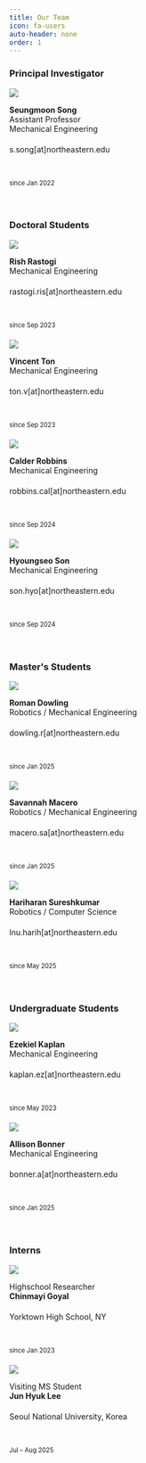 ```yaml
---
title: Our Team
icon: fa-users
auto-header: none
order: 1
---
```




### **Principal Investigator**

<div class="group">
<div class="people">
	<div class="photo">
		<img src="/assets/people/seungmoon_song_2022.jpg" />
	</div>
	<div class="spec">
		<p>
		<strong>Seungmoon Song</strong><br>
		Assistant Professor<br>
		Mechanical Engineering<br>
		s.song[at]northeastern.edu<font style="font-size: 250%"><br></font>
		<a href="http://seungmoon.com/" target="_blank" title="homepage"><i class="fa fa-home"></i></a>&nbsp;
		<a href="https://scholar.google.com/citations?user=Ca2lQs8AAAAJ&hl=en" target="_blank" title="google scholar"><i class="ai ai-google-scholar"></i></a>&nbsp;
		<a href="https://twitter.com/SeungmoonS" target="_blank"><i class="fa-brands fa-x-twitter" title="twitter"></i></a>&nbsp;
		<a href="https://github.com/smsong" target="_blank"><i class="fa-brands fa-github" title="github"></i></a>&nbsp;
 		<a href="https://www.linkedin.com/in/seungmoon-song-5506a531" target="_blank"><i class="fa-brands fa-linkedin"></i></a>&nbsp;
		<a href="/assets/people/cv_seungmoon_song.pdf" target="_blank" title="CV"><i class="ai ai-cv"></i></a><br>
		<font style="font-size: 80%">since Jan 2022</font><font style="font-size: 250%"><br></font>
		</p>
	</div>
</div>
</div>
<!--<div style="clear: both;" />-->
<br>


### **Doctoral Students**

<div class="group">

<div class="people">
	<div class="photo">
		<img src="/assets/people/phd_2023_rish_rastogi.jpg" />
	</div>
	<div class="spec">
		<p>
		<strong>Rish Rastogi</strong><br>
		Mechanical Engineering<br>
		rastogi.ris[at]northeastern.edu<font style="font-size: 250%"><br></font>
		<a href="https://scholar.google.com/citations?user=9VaxSEgAAAAJ&hl=en" target="_blank" title="google scholar"><i class="ai ai-google-scholar"></i></a>&nbsp;
		<a href="https://www.linkedin.com/in/rastor18/" target="_blank" title="linkedin"><i class="fa-brands fa-linkedin"></i></a><br>
		<font style="font-size: 80%">since Sep 2023</font><font style="font-size: 250%"><br></font>
		</p>
	</div>
</div>

<div class="people">
	<div class="photo">
		<img src="/assets/people/ms_2023_vincent_ton.png" />
	</div>
	<div class="spec">
		<p>
		<strong>Vincent Ton</strong><br>
		Mechanical Engineering<br>
		ton.v[at]northeastern.edu<font style="font-size: 250%"><br></font>
		<a href="https://vincentton.weebly.com/" target="_blank" title="homepage"><i class="fa fa-home"></i></a>&nbsp;
		<a href="https://scholar.google.com/citations?user=gGU-8ToAAAAJ&hl=en" target="_blank" title="google scholar"><i class="ai ai-google-scholar"></i></a>&nbsp;
		<a href="www.linkedin.com/in/vincentvton" target="_blank"><i class="fa-brands fa-linkedin"></i></a><br>
		<font style="font-size: 80%">since Sep 2023</font><font style="font-size: 250%"><br></font>
		</p>
	</div>
</div>

<div class="people">
	<div class="photo">
		<img src="/assets/people/phd_2024_calder_robbins.png" />
	</div>
	<div class="spec">
		<p>
		<strong>Calder Robbins</strong><br>
		Mechanical Engineering<br>
		robbins.cal[at]northeastern.edu<font style="font-size: 250%"><br></font>
		<a href="https://cnrobbins.github.io/" target="_blank" title="homepage"><i class="fa fa-home"></i></a>&nbsp;
		<a href="https://scholar.google.com/citations?user=EdbE5wwAAAAJ&hl=en" target="_blank" title="google scholar"><i class="ai ai-google-scholar"></i></a>&nbsp;		
		<a href="https://www.linkedin.com/in/calder-robbins-0b2a7621b" target="_blank" title="linkedin"><i class="fa-brands fa-linkedin"></i></a><br>
		<font style="font-size: 80%">since Sep 2024</font><font style="font-size: 250%"><br></font>		
		</p>
	</div>
</div>

<div class="people">
	<div class="photo">
		<img src="/assets/people/phd_2024_hyoungseo_son.jpg" />
	</div>
	<div class="spec">
		<p>
		<strong>Hyoungseo Son</strong><br>
		Mechanical Engineering<br>
		son.hyo[at]northeastern.edu<font style="font-size: 250%"><br></font>
		<a href="https://son-engr-kr.github.io/" target="_blank" title="homepage"><i class="fa fa-home"></i></a>&nbsp;		
		<a href="https://github.com/son-engr-kr" target="_blank"><i class="fa-brands fa-github" title="github"></i></a>&nbsp;
		<a href="https://www.linkedin.com/in/hyoungseo-son-b0b93a283/?originalSubdomain=kr" target="_blank" title="linkedin"><i class="fa-brands fa-linkedin"></i></a><br>
		<font style="font-size: 80%">since Sep 2024</font><font style="font-size: 250%"><br></font>		
		</p>
	</div>
</div>

</div>

<br>


### **Master's Students**

<div class="group">
<div class="people">
	<div class="photo">
		<img src="/assets/people/ms_2025_roman_dowling.jpg" />
	</div>
	<div class="spec">
		<p>
		<strong>Roman Dowling</strong><br>
		Robotics / Mechanical Engineering<br>
		dowling.r[at]northeastern.edu<font style="font-size: 250%"><br></font>
		<a href="https://www.linkedin.com/in/romanpdowling/" target="_blank"><i class="fa-brands fa-linkedin"></i></a><br>
		<font style="font-size: 80%">since Jan 2025</font><font style="font-size: 250%"><br></font>
		</p>
	</div>
</div>

<div class="people">
	<div class="photo">
		<img src="/assets/people/ms_2025_savannah_macero.png" />
	</div>
	<div class="spec">
		<p>
		<strong>Savannah Macero</strong><br>
		Robotics / Mechanical Engineering<br>
		macero.sa[at]northeastern.edu<font style="font-size: 250%"><br></font>
		<a href="https://www.linkedin.com/in/savannah-macero-26b90a206/" target="_blank"><i class="fa-brands fa-linkedin"></i></a><br>
		<font style="font-size: 80%">since Jan 2025</font><font style="font-size: 250%"><br></font>
		</p>
	</div>
</div>

<div class="people">
	<div class="photo">
		<img src="/assets/people/ms_2025_hariharan_sureshkumar.png" />
	</div>
	<div class="spec">
		<p>
		<strong>Hariharan Sureshkumar</strong><br>
		Robotics / Computer Science<br>
		lnu.harih[at]northeastern.edu<font style="font-size: 250%"><br></font>
		<a href="https://hxriharan.github.io/" target="_blank" title="homepage"><i class="fa fa-home"></i></a>&nbsp;
		<a href="https://www.linkedin.com/in/hariharan-suresh/" target="_blank"><i class="fa-brands fa-linkedin"></i></a><br>
		<font style="font-size: 80%">since May 2025</font><font style="font-size: 250%"><br></font>
		</p>
	</div>
</div>

</div>

<br>


### **Undergraduate Students**

<div class="group">
<div class="people">
	<div class="photo">
		<img src="/assets/people/ug_2023_ezekiel_kaplan.png" />
	</div>
	<div class="spec">
		<p>
		<strong>Ezekiel Kaplan</strong><br>
		Mechanical Engineering<br>
		kaplan.ez[at]northeastern.edu<font style="font-size: 250%"><br></font>
		<a href="https://www.linkedin.com/in/ezekiel-kaplan-8a4040206/" target="_blank"><i class="fa-brands fa-linkedin"></i></a><br>
		<font style="font-size: 80%">since May 2023</font><font style="font-size: 250%"><br></font>
		</p>
	</div>
</div>
<!--
<div class="people">
	<div class="photo">
		<img src="/assets/people/ug_2024_shresht_bhowmick.jpeg" />
	</div>
	<div class="spec">
		<p>
		<strong>Shresht Bhowmick</strong><br>
		Computer Science / Linguistics<br>
		bhowmick.sh[at]northeastern.edu<font style="font-size: 250%"><br></font>
		<a href="https://www.tetraslam.world/" target="_blank" title="homepage"><i class="fa fa-home"></i></a>&nbsp;
		<a href="https://github.com/tetraslam" target="_blank"><i class="fa-brands fa-github" title="github"></i></a>&nbsp;
		<a href="https://www.linkedin.com/in/shreshtbhowmick" target="_blank"><i class="fa-brands fa-linkedin"></i></a><br>
		<font style="font-size: 80%">since Nov 2024</font><font style="font-size: 250%"><br></font>
		</p>
	</div>
</div>
-->
<div class="people">
	<div class="photo">
		<img src="/assets/people/ug_2025_allison_bonner.jpg" />
	</div>
	<div class="spec">
		<p>
		<strong>Allison Bonner</strong><br>
		Mechanical Engineering<br>
		bonner.a[at]northeastern.edu<font style="font-size: 250%"><br></font>
		<a href="https://www.linkedin.com/in/allison-bonner" target="_blank"><i class="fa-brands fa-linkedin"></i></a><br>
		<font style="font-size: 80%">since Jan 2025</font><font style="font-size: 250%"><br></font>
		</p>
	</div>
</div>

</div>

<br>


### **Interns**
 
 <div class="group">
 <div class="people">
 	<div class="photo">
 		<img src="/assets/people/highschool_2023_chinmayi_goyal.jpeg" />
 	</div>
 	<div class="spec">
 		<p>
 		Highschool Researcher<br>
 		<strong>Chinmayi Goyal</strong><br>
 		Yorktown High School, NY<font style="font-size: 250%"><br></font>
 		<a href="https://www.linkedin.com/in/chinmayi-goyal-942b872a5/" target="_blank"><i class="fa-brands fa-linkedin"></i></a><br>
 		<font style="font-size: 80%">since Jan 2023</font><font style="font-size: 250%"><br></font>
 		</p>
 	</div>
 </div>
 
 <div class="people">
 	<div class="photo">
 		<img src="/assets/people/visiting_MS_2025_jun_hyuk_lee.jpg" />
 	</div>
 	<div class="spec">
 		<p>
 		Visiting MS Student<br>
 		<strong>Jun Hyuk Lee</strong><br>
 		Seoul National University, Korea<font style="font-size: 250%"><br></font>
		<a href="https://scholar.google.com/citations?user=BYGxZ0AAAAAJ&hl=en" target="_blank" title="google scholar"><i class="ai ai-google-scholar"></i></a>&nbsp;
		<a href="https://github.com/Lee-Jun-Hyuk-37" target="_blank"><i class="fa-brands fa-github" title="github"></i></a>&nbsp;
 		<a href="https://www.linkedin.com/in/junhyuklee37/" target="_blank"><i class="fa-brands fa-linkedin"></i></a><br>
 		<font style="font-size: 80%">Jul &ndash; Aug 2025</font><font style="font-size: 250%"><br></font>
 		</p>
 	</div>
 </div>

 </div>
 
 <br>



<!--
![Seungmoon Song](/assets/people/seungmoon_song_2022.jpg){: .people}

<img src="/assets/people/2022_MS_Jayston_Menezes.jpg" height="140" width="140" style="border-radius:50%">
-->

